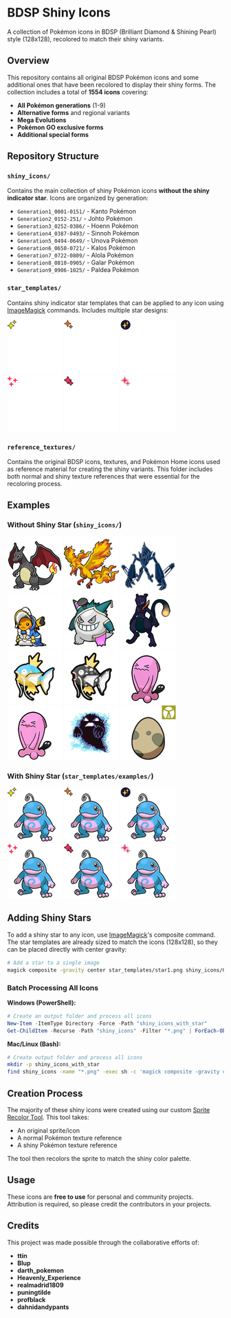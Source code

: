 # BDSP Shiny Icons

A collection of Pokémon icons in BDSP (Brilliant Diamond & Shining Pearl) style (128x128), recolored to match their shiny variants.

## Overview

This repository contains all original BDSP Pokémon icons and some additional ones that have been recolored to display their shiny forms. The collection includes a total of **1554 icons** covering:

- **All Pokémon generations** (1-9)
- **Alternative forms** and regional variants
- **Mega Evolutions**
- **Pokémon GO exclusive forms**
- **Additional special forms**

## Repository Structure

### `shiny_icons/`

Contains the main collection of shiny Pokémon icons **without the shiny indicator star**. Icons are organized by generation:

- `Generation1_0001-0151/` - Kanto Pokémon
- `Generation2_0152-251/` - Johto Pokémon
- `Generation3_0252-0386/` - Hoenn Pokémon
- `Generation4_0387-0493/` - Sinnoh Pokémon
- `Generation5_0494-0649/` - Unova Pokémon
- `Generation6_0650-0721/` - Kalos Pokémon
- `Generation7_0722-0809/` - Alola Pokémon
- `Generation8_0810-0905/` - Galar Pokémon
- `Generation9_0906-1025/` - Paldea Pokémon

### `star_templates/`

Contains shiny indicator star templates that can be applied to any icon using [ImageMagick](https://imagemagick.org/) commands. Includes multiple star designs:

![Star template 1](star_templates/star1.png)
![Star template 2](star_templates/star2.png)
![Star template 3](star_templates/star3.png)
![Star template 4](star_templates/star4.png)
![Star template 5](star_templates/star5.png)
![Star template 5](star_templates/star6.png)

### `reference_textures/`

Contains the original BDSP icons, textures, and Pokémon Home icons used as reference material for creating the shiny variants. This folder includes both normal and shiny texture references that were essential for the recoloring process.

## Examples

### Without Shiny Star (`shiny_icons/`)

![Shiny Charizard without star](shiny_icons/Generation1_0001-0151/pm0006_00_01.png)
![Shiny Moltres without star](shiny_icons/Generation1_0001-0151/pm0146_01_21.png)
![Shiny Necrozma without star](shiny_icons/Generation7_0722-0809/pm0800_00_21.png)
![Shiny Pikachu without star](shiny_icons/Generation1_0001-0151/pm0025_03_11.png)
![Shiny Gengar without star](shiny_icons/Extra/pm0094_03_01.png)
![Shiny Shadow Mewtwo without star](shiny_icons/Extra/pm0150_05_21.png)
![Shiny Magikarp without star](shiny_icons/Extra/pm0129_00_11_28.png)
![Shiny Magikarp without star](shiny_icons/Extra/pm0129_00_11_14.png)
![Shiny Pikachu without star](shiny_icons/Generation2_0152-0251/pm0202_00_01.png)
![Shiny Gengar without star](shiny_icons/Generation2_0152-0251/pm0202_00_11.png)
![Shiny Ghost-Marowak without star](shiny_icons/Extra/pm0105_02_21.png)
![Shiny Bug-Type Egg without star](shiny_icons/Extra/pm0000_00_21_06.png)

### With Shiny Star (`star_templates/examples/`)

![Politoed with star template 1](star_templates/examples/pm0186_00_01_star1.png)
![Politoed with star template 2](star_templates/examples/pm0186_00_01_star2.png)
![Politoed with star template 3](star_templates/examples/pm0186_00_01_star3.png)
![Politoed with star template 4](star_templates/examples/pm0186_00_01_star4.png)
![Politoed with star template 5](star_templates/examples/pm0186_00_01_star5.png)
![Politoed with star template 6](star_templates/examples/pm0186_00_01_star6.png)

## Adding Shiny Stars

To add a shiny star to any icon, use [ImageMagick](https://imagemagick.org/)'s composite command. The star templates are already sized to match the icons (128x128), so they can be placed directly with center gravity:

```bash
# Add a star to a single image
magick composite -gravity center star_templates/star1.png shiny_icons/Generation2_0152-251/pm0186_00_01.png output_with_star.png
```

### Batch Processing All Icons

**Windows (PowerShell):**

```powershell
# Create an output folder and process all icons
New-Item -ItemType Directory -Force -Path "shiny_icons_with_star"
Get-ChildItem -Recurse -Path "shiny_icons" -Filter "*.png" | ForEach-Object { magick composite -gravity center "star_templates/star1.png" $_.FullName "shiny_icons_with_star/$($_.Name)" }
```

**Mac/Linux (Bash):**

```bash
# Create output folder and process all icons
mkdir -p shiny_icons_with_star
find shiny_icons -name "*.png" -exec sh -c 'magick composite -gravity center star_templates/star1.png "$1" "shiny_icons_with_star/$(basename "$1")"' _ {} \;
```

## Creation Process

The majority of these shiny icons were created using our custom [Sprite Recolor Tool](https://github.com/BlupBlurp/sprite-recolor-tool). This tool takes:

- An original sprite/icon
- A normal Pokémon texture reference
- A shiny Pokémon texture reference

The tool then recolors the sprite to match the shiny color palette.

## Usage

These icons are **free to use** for personal and community projects. Attribution is required, so please credit the contributors in your projects.

## Credits

This project was made possible through the collaborative efforts of:

- **ttin**
- **Blup**
- **darth_pokemon**
- **Heavenly_Experience**
- **realmadrid1809**
- **puningtilde**
- **profblack**
- **dahnidandypants**

